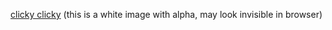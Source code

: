 [clicky clicky][1] (this is a white image with alpha, may look invisible in browser)

 [1]: http://brontosaurusrex.mooo.com/wp-content/uploads/2013/10/organism_alpha_ng_v2_sharpen.png